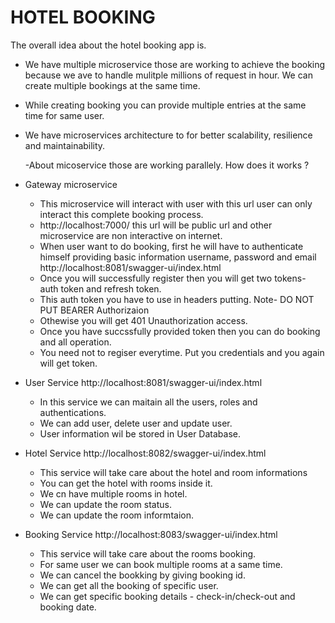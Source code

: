 # HOTEL BOOKING
The overall idea about the hotel booking app is.
- We have multiple microservice those are working to achieve the booking because we ave to handle mulitple millions of request in hour. We can create multiple bookings at the same time.
- While creating booking you can provide multiple entries at the same time for same user.
- We have microservices architecture to for better scalability, resilience and maintainability. 
  
  -About micoservice those are working parallely.
How does it works ?
- Gateway microservice
  - This microservice will interact with user with this url user can only interact this complete booking process.
  - http://localhost:7000/ this url will be public url and other microservice are non interactive on internet.
  - When user want to do booking, first he will have to authenticate himself providing basic information username, password and email http://localhost:8081/swagger-ui/index.html
  - Once you will successfully register then you will get two tokens- auth token and refresh token.
  - This auth token you have to use in headers putting. Note- DO NOT PUT BEARER
      Authorizaion <token>
  - Othewise you will get 401 Unauthorization access.
  - Once you have succssfully provided token then you can do booking and all operation.
  - You need not to regiser everytime. Put you credentials and you again will get token.

- User Service http://localhost:8081/swagger-ui/index.html
  - In this service we can maitain all the users, roles and authentications.
  - We can add user, delete user and update user.    
  - User information wil be stored in User Database.

- Hotel Service http://localhost:8082/swagger-ui/index.html
  - This service will take care about the hotel and room informations
  - You can get the hotel with rooms inside it.
  - We cn have multiple rooms in hotel.
  - We can update the room status.
  - We can update the room informtaion.

- Booking Service http://localhost:8083/swagger-ui/index.html
  - This service will take care about the rooms booking.
  - For same user we can book multiple rooms at a same time.
  - We can cancel the bookking by giving booking id.
  - We can get all the booking of specific user.
  - We can get specific booking details - check-in/check-out and booking date.
    
